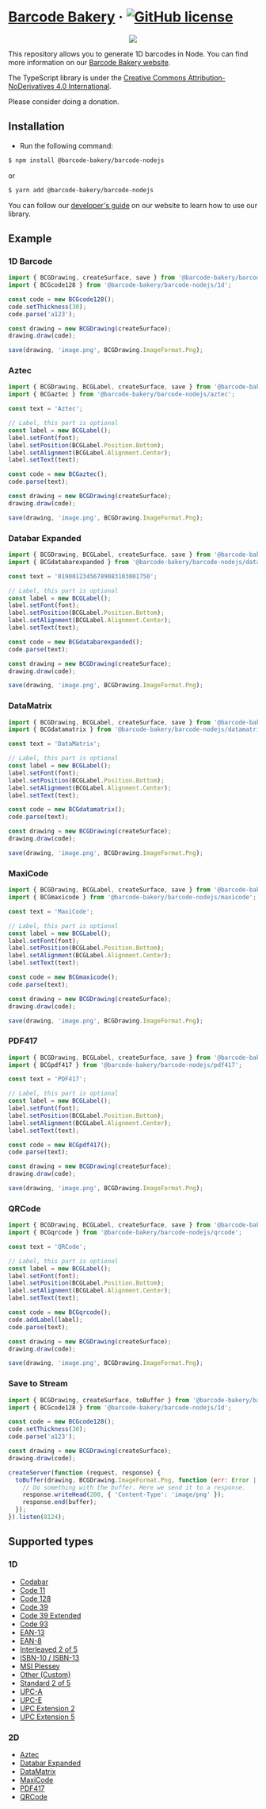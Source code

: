 ﻿# [Barcode Bakery](https://www.barcodebakery.com/) &middot; [![GitHub license](https://img.shields.io/badge/license-CC%20BY--ND-blue.svg)](https://creativecommons.org/licenses/by-nd/4.0/deed.en)

<p align="center"><a href="https://www.barcodebakery.com" target="_blank">
    <img src="https://www.barcodebakery.com/images/BCG-Logo-SQ-GitHub.svg">
</a></p>

This repository allows you to generate 1D barcodes in Node. You can find more information on our [Barcode Bakery website](https://www.barcodebakery.com).

The TypeScript library is under the [Creative Commons Attribution-NoDerivatives 4.0 International](https://creativecommons.org/licenses/by-nd/4.0/deed.en).

Please consider doing a donation.

## Installation

- Run the following command:

```bash
$ npm install @barcode-bakery/barcode-nodejs
```

or

```bash
$ yarn add @barcode-bakery/barcode-nodejs
```

You can follow our [developer's guide](https://www.barcodebakery.com/en/docs/nodejs/guide) on our website to learn how to use our library.

## Example

### 1D Barcode

```jsx
import { BCGDrawing, createSurface, save } from '@barcode-bakery/barcode-nodejs';
import { BCGcode128 } from '@barcode-bakery/barcode-nodejs/1d';

const code = new BCGcode128();
code.setThickness(30);
code.parse('a123');

const drawing = new BCGDrawing(createSurface);
drawing.draw(code);

save(drawing, 'image.png', BCGDrawing.ImageFormat.Png);
```

### Aztec

```jsx
import { BCGDrawing, BCGLabel, createSurface, save } from '@barcode-bakery/barcode-nodejs';
import { BCGaztec } from '@barcode-bakery/barcode-nodejs/aztec';

const text = 'Aztec';

// Label, this part is optional
const label = new BCGLabel();
label.setFont(font);
label.setPosition(BCGLabel.Position.Bottom);
label.setAlignment(BCGLabel.Alignment.Center);
label.setText(text);

const code = new BCGaztec();
code.parse(text);

const drawing = new BCGDrawing(createSurface);
drawing.draw(code);

save(drawing, 'image.png', BCGDrawing.ImageFormat.Png);
```

### Databar Expanded

```jsx
import { BCGDrawing, BCGLabel, createSurface, save } from '@barcode-bakery/barcode-nodejs';
import { BCGdatabarexpanded } from '@barcode-bakery/barcode-nodejs/databarexpanded';

const text = '01900123456789083103001750';

// Label, this part is optional
const label = new BCGLabel();
label.setFont(font);
label.setPosition(BCGLabel.Position.Bottom);
label.setAlignment(BCGLabel.Alignment.Center);
label.setText(text);

const code = new BCGdatabarexpanded();
code.parse(text);

const drawing = new BCGDrawing(createSurface);
drawing.draw(code);

save(drawing, 'image.png', BCGDrawing.ImageFormat.Png);
```

### DataMatrix

```jsx
import { BCGDrawing, BCGLabel, createSurface, save } from '@barcode-bakery/barcode-nodejs';
import { BCGdatamatrix } from '@barcode-bakery/barcode-nodejs/datamatrix';

const text = 'DataMatrix';

// Label, this part is optional
const label = new BCGLabel();
label.setFont(font);
label.setPosition(BCGLabel.Position.Bottom);
label.setAlignment(BCGLabel.Alignment.Center);
label.setText(text);

const code = new BCGdatamatrix();
code.parse(text);

const drawing = new BCGDrawing(createSurface);
drawing.draw(code);

save(drawing, 'image.png', BCGDrawing.ImageFormat.Png);
```

### MaxiCode

```jsx
import { BCGDrawing, BCGLabel, createSurface, save } from '@barcode-bakery/barcode-nodejs';
import { BCGmaxicode } from '@barcode-bakery/barcode-nodejs/maxicode';

const text = 'MaxiCode';

// Label, this part is optional
const label = new BCGLabel();
label.setFont(font);
label.setPosition(BCGLabel.Position.Bottom);
label.setAlignment(BCGLabel.Alignment.Center);
label.setText(text);

const code = new BCGmaxicode();
code.parse(text);

const drawing = new BCGDrawing(createSurface);
drawing.draw(code);

save(drawing, 'image.png', BCGDrawing.ImageFormat.Png);
```

### PDF417

```jsx
import { BCGDrawing, BCGLabel, createSurface, save } from '@barcode-bakery/barcode-nodejs';
import { BCGpdf417 } from '@barcode-bakery/barcode-nodejs/pdf417';

const text = 'PDF417';

// Label, this part is optional
const label = new BCGLabel();
label.setFont(font);
label.setPosition(BCGLabel.Position.Bottom);
label.setAlignment(BCGLabel.Alignment.Center);
label.setText(text);

const code = new BCGpdf417();
code.parse(text);

const drawing = new BCGDrawing(createSurface);
drawing.draw(code);

save(drawing, 'image.png', BCGDrawing.ImageFormat.Png);
```

### QRCode

```jsx
import { BCGDrawing, BCGLabel, createSurface, save } from '@barcode-bakery/barcode-nodejs';
import { BCGqrcode } from '@barcode-bakery/barcode-nodejs/qrcode';

const text = 'QRCode';

// Label, this part is optional
const label = new BCGLabel();
label.setFont(font);
label.setPosition(BCGLabel.Position.Bottom);
label.setAlignment(BCGLabel.Alignment.Center);
label.setText(text);

const code = new BCGqrcode();
code.addLabel(label);
code.parse(text);

const drawing = new BCGDrawing(createSurface);
drawing.draw(code);

save(drawing, 'image.png', BCGDrawing.ImageFormat.Png);
```

### Save to Stream

```jsx
import { BCGDrawing, createSurface, toBuffer } from '@barcode-bakery/barcode-nodejs';
import { BCGcode128 } from '@barcode-bakery/barcode-nodejs/1d';

const code = new BCGcode128();
code.setThickness(30);
code.parse('a123');

const drawing = new BCGDrawing(createSurface);
drawing.draw(code);

createServer(function (request, response) {
  toBuffer(drawing, BCGDrawing.ImageFormat.Png, function (err: Error | null, buffer: Buffer) {
    // Do something with the buffer. Here we send it to a response.
    response.writeHead(200, { 'Content-Type': 'image/png' });
    response.end(buffer);
  });
}).listen(8124);
```

## Supported types

### 1D

- [Codabar](https://www.barcodebakery.com/en/docs/nodejs/barcode/codabar/api)
- [Code 11](https://www.barcodebakery.com/en/docs/nodejs/barcode/code11/api)
- [Code 128](https://www.barcodebakery.com/en/docs/nodejs/barcode/code128/api)
- [Code 39](https://www.barcodebakery.com/en/docs/nodejs/barcode/code39/api)
- [Code 39 Extended](https://www.barcodebakery.com/en/docs/nodejs/barcode/code39extended/api)
- [Code 93](https://www.barcodebakery.com/en/docs/nodejs/barcode/code93/api)
- [EAN-13](https://www.barcodebakery.com/en/docs/nodejs/barcode/ean13/api)
- [EAN-8](https://www.barcodebakery.com/en/docs/nodejs/barcode/ean8/api)
- [Interleaved 2 of 5](https://www.barcodebakery.com/en/docs/nodejs/barcode/i25/api)
- [ISBN-10 / ISBN-13](https://www.barcodebakery.com/en/docs/nodejs/barcode/isbn/api)
- [MSI Plessey](https://www.barcodebakery.com/en/docs/nodejs/barcode/msi/api)
- [Other (Custom)](https://www.barcodebakery.com/en/docs/nodejs/barcode/othercode/api)
- [Standard 2 of 5](https://www.barcodebakery.com/en/docs/nodejs/barcode/s25/api)
- [UPC-A](https://www.barcodebakery.com/en/docs/nodejs/barcode/upca/api)
- [UPC-E](https://www.barcodebakery.com/en/docs/nodejs/barcode/upce/api)
- [UPC Extension 2](https://www.barcodebakery.com/en/docs/nodejs/barcode/upcext2/api)
- [UPC Extension 5](https://www.barcodebakery.com/en/docs/nodejs/barcode/upcext5/api)

### 2D

- [Aztec](https://www.barcodebakery.com/en/docs/nodejs/barcode/aztec/api)
- [Databar Expanded](https://www.barcodebakery.com/en/docs/nodejs/barcode/databarexpanded/api)
- [DataMatrix](https://www.barcodebakery.com/en/docs/nodejs/barcode/datamatrix/api)
- [MaxiCode](https://www.barcodebakery.com/en/docs/nodejs/barcode/maxicode/api)
- [PDF417](https://www.barcodebakery.com/en/docs/nodejs/barcode/pdf417/api)
- [QRCode](https://www.barcodebakery.com/en/docs/nodejs/barcode/qrcode/api)
